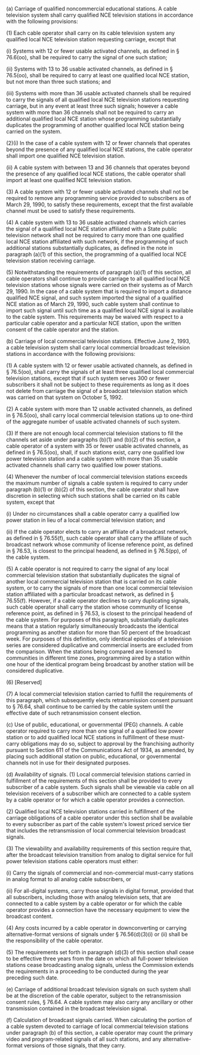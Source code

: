 (a) Carriage of qualified noncommercial educational stations. A cable television system shall carry qualified NCE television stations in accordance with the following provisions:

(1) Each cable operator shall carry on its cable television system any qualified local NCE television station requesting carriage, except that

(i) Systems with 12 or fewer usable activated channels, as defined in § 76.6(oo), shall be required to carry the signal of one such station;

(ii) Systems with 13 to 36 usable activated channels, as defined in § 76.5(oo), shall be required to carry at least one qualified local NCE station, but not more than three such stations; and

(iii) Systems with more than 36 usable activated channels shall be required to carry the signals of all qualified local NCE television stations requesting carriage, but in any event at least three such signals; however a cable system with more than 36 channels shall not be required to carry an additional qualified local NCE station whose programming substantially duplicates the programming of another qualified local NCE station being carried on the system.
                                    

(2)(i) In the case of a cable system with 12 or fewer channels that operates beyond the presence of any qualified local NCE stations, the cable operator shall import one qualified NCE television station.

(ii) A cable system with between 13 and 36 channels that operates beyond the presence of any qualified local NCE stations, the cable operator shall import at least one qualified NCE television station.

(3) A cable system with 12 or fewer usable activated channels shall not be required to remove any programming service provided to subscribers as of March 29, 1990, to satisfy these requirements, except that the first available channel must be used to satisfy these requirements.

(4) A cable system with 13 to 36 usable activated channels which carries the signal of a qualified local NCE station affiliated with a State public television network shall not be required to carry more than one qualified local NCE station affiliated with such network, if the programming of such additional stations substantially duplicates, as defined in the note in paragraph (a)(1) of this section, the programming of a qualified local NCE television station receiving carriage.

(5) Notwithstanding the requirements of paragraph (a)(1) of this section, all cable operators shall continue to provide carriage to all qualified local NCE television stations whose signals were carried on their systems as of March 29, 1990. In the case of a cable system that is required to import a distance qualified NCE signal, and such system imported the signal of a qualified NCE station as of March 29, 1990, such cable system shall continue to import such signal until such time as a qualified local NCE signal is available to the cable system. This requirements may be waived with respect to a particular cable operator and a particular NCE station, upon the written consent of the cable operator and the station.

(b) Carriage of local commercial television stations. Effective June 2, 1993, a cable television system shall carry local commercial broadcast television stations in accordance with the following provisions:

(1) A cable system with 12 or fewer usable activated channels, as defined in § 76.5(oo), shall carry the signals of at least three qualified local commercial television stations, except that if such system serves 300 or fewer subscribers it shall not be subject to these requirements as long as it does not delete from carriage the signal of a broadcast television station which was carried on that system on October 5, 1992.

(2) A cable system with more than 12 usable activated channels, as defined in § 76.5(oo), shall carry local commercial television stations up to one-third of the aggregate number of usable activated channels of such system.

(3) If there are not enough local commercial television stations to fill the channels set aside under paragraphs (b)(1) and (b)(2) of this section, a cable operator of a system with 35 or fewer usable activated channels, as defined in § 76.5(oo), shall, if such stations exist, carry one qualified low power television station and a cable system with more than 35 usable activated channels shall carry two qualified low power stations.

(4) Whenever the number of local commercial television stations exceeds the maximum number of signals a cable system is required to carry under paragraph (b)(1) or (b)(2) of this section, the cable operator shall have discretion in selecting which such stations shall be carried on its cable system, except that

(i) Under no circumstances shall a cable operator carry a qualified low power station in lieu of a local commercial television station; and

(ii) If the cable operator elects to carry an affiliate of a broadcast network, as defined in § 76.55(f), such cable operator shall carry the affiliate of such broadcast network whose community of license reference point, as defined in § 76.53, is closest to the principal headend, as defined in § 76.5(pp), of the cable system.

(5) A cable operator is not required to carry the signal of any local commercial television station that substantially duplicates the signal of another local commercial television station that is carried on its cable system, or to carry the signals of more than one local commercial television station affiliated with a particular broadcast network, as defined in § 76.55(f). However, if a cable operator declines to carry duplicating signals, such cable operator shall carry the station whose community of license reference point, as defined in § 76.53, is closest to the principal headend of the cable system. For purposes of this paragraph, substantially duplicates means that a station regularly simultaneously broadcasts the identical programming as another station for more than 50 percent of the broadcast week. For purposes of this definition, only identical episodes of a television series are considered duplicative and commercial inserts are excluded from the comparison. When the stations being compared are licensed to communities in different time zones, programming aired by a station within one hour of the identical program being broadcast by another station will be considered duplicative.

(6) [Reserved]

(7) A local commercial television station carried to fulfill the requirements of this paragraph, which subsequently elects retransmission consent pursuant to § 76.64, shall continue to be carried by the cable system until the effective date of such retransmission consent election.

(c) Use of public, educational, or governmental (PEG) channels. A cable operator required to carry more than one signal of a qualified low power station or to add qualified local NCE stations in fulfillment of these must-carry obligations may do so, subject to approval by the franchising authority pursuant to Section 611 of the Communications Act of 1934, as amended, by placing such additional station on public, educational, or governmental channels not in use for their designated purposes.

(d) Availability of signals. (1) Local commercial television stations carried in fulfillment of the requirements of this section shall be provided to every subscriber of a cable system. Such signals shall be viewable via cable on all television receivers of a subscriber which are connected to a cable system by a cable operator or for which a cable operator provides a connection.

(2) Qualified local NCE television stations carried in fulfillment of the carriage obligations of a cable operator under this section shall be available to every subscriber as part of the cable system's lowest priced service tier that includes the retransmission of local commercial television broadcast signals.

(3) The viewability and availability requirements of this section require that, after the broadcast television transition from analog to digital service for full power television stations cable operators must either:

(i) Carry the signals of commercial and non-commercial must-carry stations in analog format to all analog cable subscribers, or

(ii) For all-digital systems, carry those signals in digital format, provided that all subscribers, including those with analog television sets, that are connected to a cable system by a cable operator or for which the cable operator provides a connection have the necessary equipment to view the broadcast content.

(4) Any costs incurred by a cable operator in downconverting or carrying alternative-format versions of signals under § 76.56(d)(3)(i) or (ii) shall be the responsibility of the cable operator.

(5) The requirements set forth in paragraph (d)(3) of this section shall cease to be effective three years from the date on which all full-power television stations cease broadcasting analog signals, unless the Commission extends the requirements in a proceeding to be conducted during the year preceding such date.

(e) Carriage of additional broadcast television signals on such system shall be at the discretion of the cable operator, subject to the retransmission consent rules, § 76.64. A cable system may also carry any ancillary or other transmission contained in the broadcast television signal.

(f) Calculation of broadcast signals carried. When calculating the portion of a cable system devoted to carriage of local commercial television stations under paragraph (b) of this section, a cable operator may count the primary video and program-related signals of all such stations, and any alternative-format versions of those signals, that they carry.
                                    

